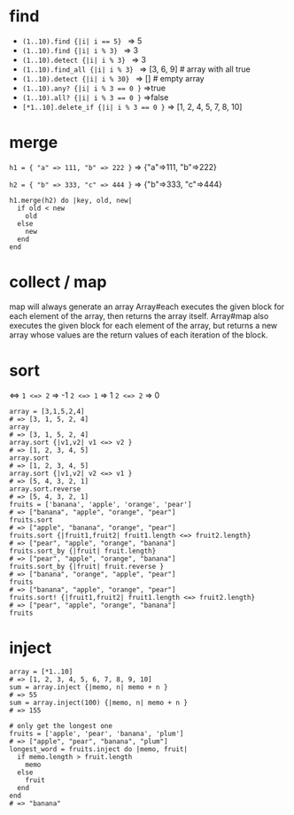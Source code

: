 
# find

* ```(1..10).find {|i| i == 5} ``` => 5
* ```(1..10).find {|i| i % 3} ``` => 3
* ```(1..10).detect {|i| i % 3} ``` => 3
* ```(1..10).find_all {|i| i % 3} ``` => [3, 6, 9] # array with all true
* ```(1..10).detect {|i| i % 30} ``` => [] # empty array
* ``` (1..10).any? {|i| i % 3 == 0 } ``` =>true
* ``` (1..10).all? {|i| i % 3 == 0 } ``` =>false
* ``` [*1..10].delete_if {|i| i % 3 == 0 } ``` => [1, 2, 4, 5, 7, 8, 10]


# merge


``` h1 = { "a" => 111, "b" => 222 } ``` => {"a"=>111, "b"=>222}

``` h2 = { "b" => 333, "c" => 444 } ``` => {"b"=>333, "c"=>444}
```
h1.merge(h2) do |key, old, new|
  if old < new
    old
  else
    new
  end
end
```


# collect / map

map will always generate an array
Array#each executes the given block for each element of the array, then returns the array itself.
Array#map also executes the given block for each element of the array, but returns a new array whose values are the return values of each iteration of the block.

# sort
<=>
``` 1 <=> 2 ``` => -1
``` 2 <=> 1 ``` => 1
``` 2 <=> 2 ``` => 0

```
array = [3,1,5,2,4]
# => [3, 1, 5, 2, 4]
array
# => [3, 1, 5, 2, 4]
array.sort {|v1,v2| v1 <=> v2 }
# => [1, 2, 3, 4, 5]
array.sort
# => [1, 2, 3, 4, 5]
array.sort {|v1,v2| v2 <=> v1 }
# => [5, 4, 3, 2, 1]
array.sort.reverse
# => [5, 4, 3, 2, 1]
fruits = ['banana', 'apple', 'orange', 'pear']
# => ["banana", "apple", "orange", "pear"]
fruits.sort
# => ["apple", "banana", "orange", "pear"]
fruits.sort {|fruit1,fruit2| fruit1.length <=> fruit2.length}
# => ["pear", "apple", "orange", "banana"]
fruits.sort_by {|fruit| fruit.length}
# => ["pear", "apple", "orange", "banana"]
fruits.sort_by {|fruit| fruit.reverse }
# => ["banana", "orange", "apple", "pear"]
fruits
# => ["banana", "apple", "orange", "pear"]
fruits.sort! {|fruit1,fruit2| fruit1.length <=> fruit2.length}
# => ["pear", "apple", "orange", "banana"]
fruits
```

# inject

```
array = [*1..10]
# => [1, 2, 3, 4, 5, 6, 7, 8, 9, 10]
sum = array.inject {|memo, n| memo + n }
# => 55
sum = array.inject(100) {|memo, n| memo + n }
# => 155

# only get the longest one
fruits = ['apple', 'pear', 'banana', 'plum']
# => ["apple", "pear", "banana", "plum"]
longest_word = fruits.inject do |memo, fruit|
  if memo.length > fruit.length
    memo
  else
    fruit
  end
end
# => "banana"
```
